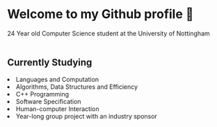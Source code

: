 # Welcome to my Github profile 👋
24 Year old Computer Science student at the University of Nottingham
<br> <br>

## Currently Studying
<li>Languages and Computation</li>
<li>Algorithms, Data Structures and Efficiency</li>
<li>C++ Programming</li>
<li>Software Specification</li>
<li>Human-computer Interaction</li>
<li>Year-long group project with an industry sponsor</li> <br>
